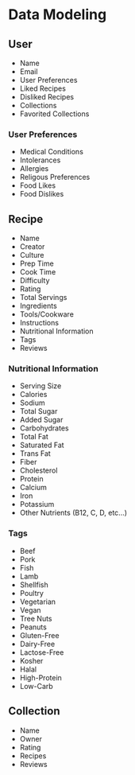 # Data Modeling

## User

- Name
- Email
- User Preferences
- Liked Recipes
- Disliked Recipes
- Collections
- Favorited Collections

### User Preferences

- Medical Conditions
- Intolerances
- Allergies
- Religous Preferences
- Food Likes
- Food Dislikes

## Recipe

- Name
- Creator
- Culture
- Prep Time
- Cook Time
- Difficulty
- Rating
- Total Servings
- Ingredients
- Tools/Cookware
- Instructions
- Nutritional Information
- Tags
- Reviews

### Nutritional Information
- Serving Size
- Calories
- Sodium
- Total Sugar
- Added Sugar
- Carbohydrates
- Total Fat
- Saturated Fat
- Trans Fat
- Fiber
- Cholesterol
- Protein
- Calcium
- Iron
- Potassium
- Other Nutrients (B12, C, D, etc...)

### Tags
- Beef
- Pork
- Fish
- Lamb
- Shellfish
- Poultry
- Vegetarian
- Vegan
- Tree Nuts
- Peanuts
- Gluten-Free
- Dairy-Free
- Lactose-Free
- Kosher
- Halal
- High-Protein
- Low-Carb

## Collection
- Name
- Owner
- Rating
- Recipes
- Reviews
